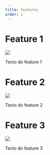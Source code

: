 ```yaml
---
title: Features
order: 1
---
```

# Feature 1

![](/assets/food.jpg)

Texto do feature 1

# Feature 2

![](/assets/food.jpg)

Texto do feature 2

# Feature 3

![](/assets/food.jpg)

Texto do feature 3